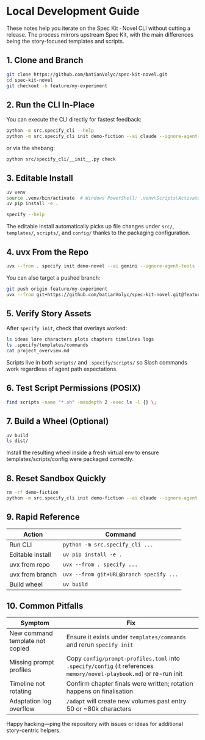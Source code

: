 # Local Development Guide

These notes help you iterate on the Spec Kit · Novel CLI without cutting a release. The process mirrors upstream Spec Kit, with the main differences being the story-focused templates and scripts.

## 1. Clone and Branch

```bash
git clone https://github.com/batianVolyc/spec-kit-novel.git
cd spec-kit-novel
git checkout -b feature/my-experiment
```

## 2. Run the CLI In-Place

You can execute the CLI directly for fastest feedback:

```bash
python -m src.specify_cli --help
python -m src.specify_cli init demo-fiction --ai claude --ignore-agent-tools --script sh
```

or via the shebang:

```bash
python src/specify_cli/__init__.py check
```

## 3. Editable Install

```bash
uv venv
source .venv/bin/activate  # Windows PowerShell: .venv\Scripts\Activate.ps1
uv pip install -e .

specify --help
```

The editable install automatically picks up file changes under `src/`, `templates/`, `scripts/`, and `config/` thanks to the packaging configuration.

## 4. uvx From the Repo

```bash
uvx --from . specify init demo-novel --ai gemini --ignore-agent-tools --script ps
```

You can also target a pushed branch:

```bash
git push origin feature/my-experiment
uvx --from git+https://github.com/batianVolyc/spec-kit-novel.git@feature/my-experiment specify init demo-branch
```

## 5. Verify Story Assets

After `specify init`, check that overlays worked:

```bash
ls ideas lore characters plots chapters timelines logs
ls .specify/templates/commands
cat project_overview.md
```

Scripts live in both `scripts/` and `.specify/scripts/` so Slash commands work regardless of agent path expectations.

## 6. Test Script Permissions (POSIX)

```bash
find scripts -name "*.sh" -maxdepth 2 -exec ls -l {} \;
```

## 7. Build a Wheel (Optional)

```bash
uv build
ls dist/
```

Install the resulting wheel inside a fresh virtual env to ensure templates/scripts/config were packaged correctly.

## 8. Reset Sandbox Quickly

```bash
rm -rf demo-fiction
python -m src.specify_cli init demo-fiction --ai claude --ignore-agent-tools --script sh
```

## 9. Rapid Reference

| Action | Command |
| ------ | ------- |
| Run CLI | `python -m src.specify_cli ...` |
| Editable install | `uv pip install -e .` |
| uvx from repo | `uvx --from . specify ...` |
| uvx from branch | `uvx --from git+URL@branch specify ...` |
| Build wheel | `uv build` |

## 10. Common Pitfalls

| Symptom | Fix |
|---------|-----|
| New command template not copied | Ensure it exists under `templates/commands` and rerun `specify init` |
| Missing prompt profiles | Copy `config/prompt-profiles.toml` into `.specify/config` (it references `memory/novel-playbook.md`) or re-run init |
| Timeline not rotating | Confirm chapter finals were written; rotation happens on finalisation |
| Adaptation log overflow | `/adapt` will create new volumes past entry 50 or ~80k characters |

Happy hacking—ping the repository with issues or ideas for additional story-centric helpers.
